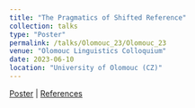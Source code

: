 ```yaml
---
title: "The Pragmatics of Shifted Reference"
collection: talks
type: "Poster"
permalink: /talks/Olomouc_23/Olomouc_23
venue: "Olomouc Linguistics Colloquium"
date: 2023-06-10
location: "University of Olomouc (CZ)"
---
```


[Poster](./Blunier_Olinco_Poster_2023.pdf) | [References](Blunier_Olinco_2023_Poster_Refs.pdf)
